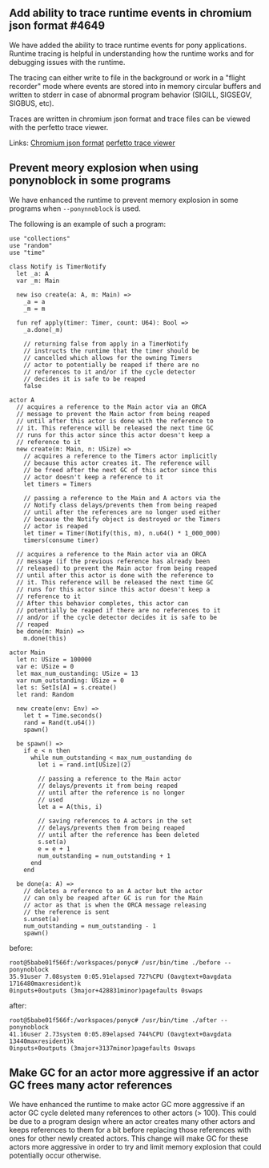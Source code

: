 ## Add ability to trace runtime events in chromium json format #4649

We have added the ability to trace runtime events for pony applications. Runtime tracing is helpful in understanding how the runtime works and for debugging issues with the runtime.

The tracing can either write to file in the background or work in a "flight recorder" mode where events are stored into in memory circular buffers and written to stderr in case of abnormal program behavior (SIGILL, SIGSEGV, SIGBUS, etc).

Traces are written in chromium json format and trace files can be viewed with the perfetto trace viewer.

Links:
[Chromium json format](https://docs.google.com/document/d/1CvAClvFfyA5R-PhYUmn5OOQtYMH4h6I0nSsKchNAySU/preview?tab=t.0)
[perfetto trace viewer](https://perfetto.dev/)

## Prevent meory explosion when using ponynoblock in some programs

We have enhanced the runtime to prevent memory explosion in some programs when `--ponynnoblock` is used.

The following is an example of such a program:

```pony
use "collections"
use "random"
use "time"

class Notify is TimerNotify
  let _a: A
  var _m: Main

  new iso create(a: A, m: Main) =>
    _a = a
    _m = m

  fun ref apply(timer: Timer, count: U64): Bool =>
    _a.done(_m)

    // returning false from apply in a TimerNotify
    // instructs the runtime that the timer should be
    // cancelled which allows for the owning Timers
    // actor to potentially be reaped if there are no
    // references to it and/or if the cycle detector
    // decides it is safe to be reaped
    false

actor A
  // acquires a reference to the Main actor via an ORCA
  // message to prevent the Main actor from being reaped
  // until after this actor is done with the reference to
  // it. This reference will be released the next time GC
  // runs for this actor since this actor doesn't keep a
  // reference to it
  new create(m: Main, n: USize) =>
    // acquires a reference to the Timers actor implicitly
    // because this actor creates it. The reference will
    // be freed after the next GC of this actor since this
    // actor doesn't keep a reference to it
    let timers = Timers

    // passing a reference to the Main and A actors via the
    // Notify class delays/prevents them from being reaped
    // until after the references are no longer used either
    // because the Notify object is destroyed or the Timers
    // actor is reaped
    let timer = Timer(Notify(this, m), n.u64() * 1_000_000)
    timers(consume timer)

  // acquires a reference to the Main actor via an ORCA
  // message (if the previous reference has already been
  // released) to prevent the Main actor from being reaped
  // until after this actor is done with the reference to
  // it. This reference will be released the next time GC
  // runs for this actor since this actor doesn't keep a
  // reference to it
  // After this behavior completes, this actor can
  // potentially be reaped if there are no references to it
  // and/or if the cycle detector decides it is safe to be
  // reaped
  be done(m: Main) =>
    m.done(this)

actor Main
  let n: USize = 100000
  var e: USize = 0
  let max_num_oustanding: USize = 13
  var num_outstanding: USize = 0
  let s: SetIs[A] = s.create()
  let rand: Random

  new create(env: Env) =>
    let t = Time.seconds()
    rand = Rand(t.u64())
    spawn()

  be spawn() =>
    if e < n then
      while num_outstanding < max_num_oustanding do
        let i = rand.int[USize](2)

        // passing a reference to the Main actor
        // delays/prevents it from being reaped
        // until after the reference is no longer
        // used
        let a = A(this, i)

        // saving references to A actors in the set
        // delays/prevents them from being reaped
        // until after the reference has been deleted
        s.set(a)
        e = e + 1
        num_outstanding = num_outstanding + 1
      end
    end

  be done(a: A) =>
    // deletes a reference to an A actor but the actor
    // can only be reaped after GC is run for the Main
    // actor as that is when the ORCA message releasing
    // the reference is sent
    s.unset(a)
    num_outstanding = num_outstanding - 1
    spawn()
```

before:

```
root@5babe01f566f:/workspaces/ponyc# /usr/bin/time ./before --ponynoblock
35.91user 7.08system 0:05.91elapsed 727%CPU (0avgtext+0avgdata 1716480maxresident)k
0inputs+0outputs (3major+428831minor)pagefaults 0swaps
```

after:

```
root@5babe01f566f:/workspaces/ponyc# /usr/bin/time ./after --ponynoblock
41.16user 2.73system 0:05.89elapsed 744%CPU (0avgtext+0avgdata 13440maxresident)k
0inputs+0outputs (3major+3137minor)pagefaults 0swaps
```

## Make GC for an actor more aggressive if an actor GC frees many actor references

We have enhanced the runtime to make actor GC more aggressive if an actor GC cycle deleted many references to other actors (> 100). This could be due to a program design where an actor creates many other actors and keeps references to them for a bit before replacing those references with ones for other newly created actors. This change will make GC for these actors more aggressive in order to try and limit memory explosion that could potentially occur otherwise.

